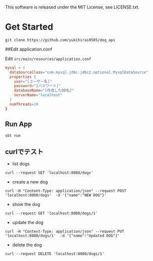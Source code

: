 This software is released under the MIT License, see LICENSE.txt.

# Get Started

`git clone https://github.com/yukihirai0505/dog_api`

##Edit application.conf

Edit `src/main/resources/application.conf`

```application.conf
mysql = {
  dataSourceClass="com.mysql.jdbc.jdbc2.optional.MysqlDataSource"
  properties {
    user="[ユーザー名]"
    password="[パスワード]"
    databaseName="[作成したDB名]"
    serverName="localhost"
  }
  numThreads=10
}
```

## Run App

`sbt run`


## curlでテスト

- list dogs

`curl --request GET 'localhost:8080/dogs'`

- create a new dog

`curl -H "Content-Type: application/json" --request POST 'localhost:8080/dogs'  -d '{"name":"NEW DOG"}'`

- show the dog

`curl --request GET 'localhost:8080/dogs/1'`

- update the dog

`curl -H "Content-Type: application/json" --request PUT 'localhost:8080/dogs/1'  -d '{"name":"Updated DOG"}'`

- delete the dog

`curl --request DELETE 'localhost:8080/dogs/1'`
